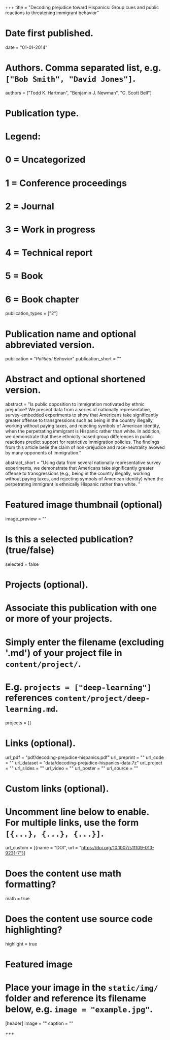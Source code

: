 +++
title = "Decoding prejudice toward Hispanics: Group cues and public reactions to threatening immigrant behavior"

# Date first published.
date = "01-01-2014"

# Authors. Comma separated list, e.g. `["Bob Smith", "David Jones"]`.
authors = ["Todd K. Hartman", "Benjamin J. Newman", "C. Scott Bell"]

# Publication type.
# Legend:
# 0 = Uncategorized
# 1 = Conference proceedings
# 2 = Journal
# 3 = Work in progress
# 4 = Technical report
# 5 = Book
# 6 = Book chapter
publication_types = ["2"]

# Publication name and optional abbreviated version.
publication = "*Political Behavior*"
publication_short = ""

# Abstract and optional shortened version.
abstract = "Is public opposition to immigration motivated by ethnic prejudice? We present data from a series of nationally representative, survey-embedded experiments to show that Americans take significantly greater offense to transgressions such as being in the country illegally, working without paying taxes, and rejecting symbols of American identity, when the perpetrating immigrant is Hispanic rather than white. In addition, we demonstrate that these ethnicity-based group differences in public reactions predict support for restrictive immigration policies. The findings from this article belie the claim of non-prejudice and race-neutrality avowed by many opponents of immigration."

abstract_short = "Using data from several nationally representative survey experiments, we demonstrate that Americans take significantly greater offense to transgressions (e.g., being in the country illegally, working without paying taxes, and rejecting symbols of American identity) when the perpetrating immigrant is ethnically Hispanic rather than white. "

# Featured image thumbnail (optional)
image_preview = ""

# Is this a selected publication? (true/false)
selected = false

# Projects (optional).
#   Associate this publication with one or more of your projects.
#   Simply enter the filename (excluding '.md') of your project file in `content/project/`.
#   E.g. `projects = ["deep-learning"]` references `content/project/deep-learning.md`.
projects = []

# Links (optional).
url_pdf = "pdf/decoding-prejudice-hispanics.pdf"
url_preprint = ""
url_code = ""
url_dataset = "data/decoding-prejudice-hispanics-data.7z"
url_project = ""
url_slides = ""
url_video = ""
url_poster = ""
url_source = ""

# Custom links (optional).
#   Uncomment line below to enable. For multiple links, use the form `[{...}, {...}, {...}]`.
url_custom = [{name = "DOI", url = "https://doi.org/10.1007/s11109-013-9231-7"}]

# Does the content use math formatting?
math = true

# Does the content use source code highlighting?
highlight = true

# Featured image
# Place your image in the `static/img/` folder and reference its filename below, e.g. `image = "example.jpg"`.
[header]
image = ""
caption = ""

+++
